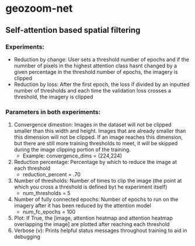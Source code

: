 # geozoom-net

## Self-attention based spatial filtering

### Experiments:
* Reduction by change: User sets a threshold number of epochs and if the numnber of pixels in the highest attention class hasnt changed by a given percentage in the threshold number of epochs, the imagery is clipped
* Reduction by loss: After the first epoch, the loss if divided by an inputted number of thresholds and each time the validation loss crosses a threshold, the imagery is clipped

### Parameters in both experiments:
1. Convergence dimestion: Images in the dataset will not be clipped smaller than this width and height. Images that are already smaller than this dimension will not be clipped. If an image reaches this dimension, but there are still more training thresholds to meet, it will be skipped during the image clipping portion of the training.
    * Example: convergence_dims = (224,224)
2. Reduction percentage: Percentage by which to reduce the image at each threshold
    * reduction_percent = .70
2. Number of thresholds: Number of times to clip the image (the point at which you cross a threshold is defined byt he experiment itself)
    * num_thresholds = 5
3. Number of fully connected epochs: Number of epochs to run on the imagery after it has been reduced by the attention model
    * num_fc_epochs = 100
4. Plot: If True, the [image, attention heatmap and attention heatmap overlapping the image] are plotted after reaching each threshold
5. Verbose (v): Prints helpful status messages throughout training to aid in debugging
